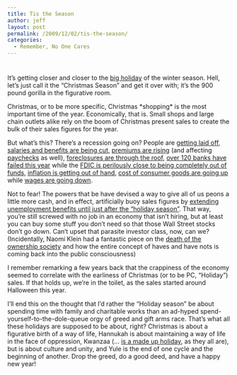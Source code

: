 ```yaml
---
title: Tis the Season
author: jeff
layout: post
permalink: /2009/12/02/tis-the-season/
categories:
  - Remember, No One Cares
---
```

# 

It’s getting closer and closer to the [big holiday][1] of the winter season. Hell, let’s just call it the “Christmas Season” and get it over with; it’s the 900 pound gorilla in the figurative room.

 [1]: http://en.wikipedia.org/wiki/Christmas

Christmas, or to be more specific, Christmas \*shopping\* is the most important time of the year. Economically, that is. Small shops and large chain outlets alike rely on the boom of Christmas present sales to create the bulk of their sales figures for the year.

But what’s this? There’s a recession going on? People are [getting laid off][2], [salaries and benefits are being cut][3], [premiums are rising][4] (and affecting [paychecks][5] as well), [foreclosures are through the roof][6], [over 120 banks have failed this year][7] while the [FDIC is perilously close to being completely out of funds][8], [inflation is getting out of hand][9], [cost of consumer goods are going up][10] while [wages are going down][11].

 [2]: http://money.cnn.com/2009/03/06/news/economy/jobs_february/index.htm?postversion=2009030608
 [3]: http://www.nytimes.com/2009/05/04/opinion/04krugman.html
 [4]: http://www.emaxhealth.com/1275/72/33004/health-insurance-premiums-rising-faster-paychecks.html
 [5]: http://www.nber.org/aginghealth/spring05/w11160.html
 [6]: http://www.washingtonpost.com/wp-dyn/content/article/2009/09/30/AR2009093001696.html
 [7]: http://www.fdic.gov/bank/individual/failed/banklist.html
 [8]: http://online.wsj.com/article/SB125907631604662501.html
 [9]: http://wallstreetexaminer.com/2008/12/02/looming-inflation-a-matter-of-fact-or-faith/
 [10]: http://www.bls.gov/news.release/cpi.nr0.htm
 [11]: http://www.npr.org/blogs/money/2009/07/watch_for_falling_wages_govern.html

Not to fear! The powers that be have devised a way to give all of us peons a little more cash, and in effect, artificially buoy sales figures by [extending unemployment benefits until just after the “holiday season”][12]. That way, you’re still screwed with no job in an economy that isn’t hiring, but at least you can buy some stuff you don’t need so that those Wall Street stocks don’t go down. Can’t upset that parasite investor class, now, can we? (Incidentally, Naomi Klein had a fantastic piece on the [death of the ownership society][13] and how the entire concept of haves and have nots is coming back into the public consciousness)

 [12]: http://hubpages.com/hub/unemployment-extension-compensation-act-of-2009-hr-3548-november-3
 [13]: http://www.thenation.com/doc/20080218/klein

I remember remarking a few years back that the crappiness of the economy seemed to correlate with the earliness of Christmas (or to be PC, “Holiday”) sales. If that holds up, we’re in the toilet, as the sales started around Halloween this year.

I’ll end this on the thought that I’d rather the “Holiday season” be about spending time with family and charitable works than an ad-hyped spend-yourself-to-the-dole-queue orgy of greed and gift arms race. That’s what all these holidays are supposed to be about, right? Christmas is about a figurative birth of a way of life, Hannukah is about maintaining a way of life in the face of oppression, Kwanzaa (… [is a made up holiday][14], as they all are), but is about culture and unity, and Yule is the end of one cycle and the beginning of another. Drop the greed, do a good deed, and have a happy new year!

 [14]: http://www.slate.com/id/2207163/